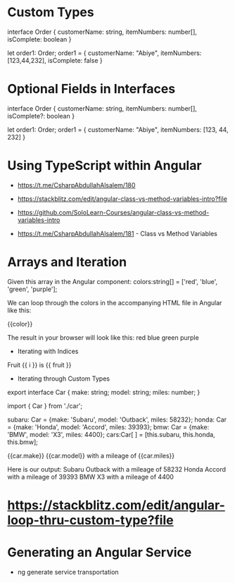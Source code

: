 # Custom Types

interface Order {
  customerName: string,
  itemNumbers: number[],
  isComplete: boolean
}

let order1: Order;
order1 = {
  customerName: "Abiye",
  itemNumbers: [123,44,232],
  isComplete: false
}

# Optional Fields in Interfaces

interface Order {
  customerName: string,
  itemNumbers: number[],
  isComplete?: boolean
}

let order1: Order;
order1 = {
  customerName: "Abiye",
  itemNumbers: [123, 44, 232]
}

# Using TypeScript within Angular
- https://t.me/CsharpAbdullahAlsalem/180
- https://stackblitz.com/edit/angular-class-vs-method-variables-intro?file
- https://github.com/SoloLearn-Courses/angular-class-vs-method-variables-intro

- https://t.me/CsharpAbdullahAlsalem/181 - Class vs Method Variables


# Arrays and Iteration

Given this array in the Angular component:
colors:string[] = ['red', 'blue', 'green', 'purple'];

We can loop through the colors in the accompanying HTML file in Angular like this:
<div *ngFor='let color of colors'> 
  {{color}} 
</div>

The result in your browser will look like this:
red
blue
green
purple

- Iterating with Indices

<div *ngFor='let fruit of fruits; let i=index'>
   Fruit {{ i }} is {{ fruit }} 
</div>

- Iterating through Custom Types

export interface Car {
  make: string;
  model: string;
  miles: number;
}

import { Car } from './car';


subaru: Car = {make: 'Subaru', model: 'Outback', miles: 58232};
honda: Car = {make: 'Honda', model: 'Accord', miles: 39393};
bmw: Car = {make: 'BMW', model: 'X3', miles: 4400};
cars:Car[ ] = [this.subaru, this.honda, this.bmw];

<div *ngFor="let car of cars">
   {{car.make}} {{car.model}}  with a mileage of {{car.miles}}
</div>

Here is our output:
Subaru Outback with a mileage of 58232
Honda Accord with a mileage of 39393
BMW X3 with a mileage of 4400

# https://stackblitz.com/edit/angular-loop-thru-custom-type?file

# Generating an Angular Service


- ng generate service transportation



